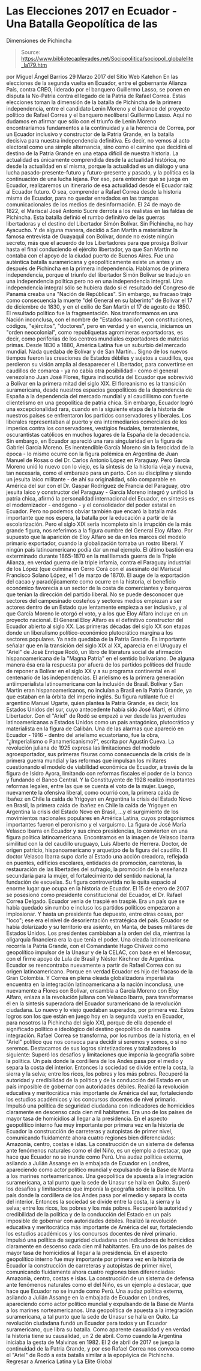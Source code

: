 # Las Elecciones 2017 en Ecuador - Una Batalla Geopolítica de las 
Dimensiones de Pichincha

> Source: https://www.bibliotecapleyades.net/Sociopolitica/sociopol_globalelite_la179.htm

por Miguel Ángel Barrios 29 Marzo 2017 del Sitio Web Katehon
En las elecciones de la segunda vuelta en Ecuador, entre el gobernante Alianza País, contra CREO, liderado por el banquero Guillermo Lasso, se ponen en disputa la No-Patria contra el legado de la Patria de Rafael Correa.
Estas elecciones toman la dimensión de la batalla de Pichincha de la primera independencia, entre el candidato Lenin Moreno y el balance del proyecto político de Rafael Correa y el banquero neoliberal Guillermo Lasso.
Aquí no dudamos en afirmar que sólo con el triunfo de Lenin Moreno encontraríamos fundamentos a la continuidad y a la herencia de Correa, por un Ecuador inclusivo y constructor de la Patria Grande, en la batalla decisiva para nuestra independencia definitiva. Es decir, no vemos al acto electoral como una simple alternancia, sino como el camino que decidirá el destino de la Patria Grande en una etapa difícil de nuestra historia.
La actualidad es únicamente comprendida desde la actualidad histórica, no desde la actualidad en sí misma, porque la actualidad es un diálogo y una lucha pasado-presente-futuro y futuro-presente y pasado, y la política es la continuación de una lucha lejana. Por eso, para entender qué se juega en Ecuador, realizaremos un itinerario de esa actualidad desde el Ecuador raíz al Ecuador futuro.
O sea, comprender a Rafael Correa desde la historia misma de Ecuador, para no quedar enredados en las trampas comunicacionales de los medios de desinformación. El 24 de mayo de 1822, el Mariscal José Antonio Sucre derrota a los realistas en las faldas de Pichincha. Esta batalla definió el rumbo definitivo de las guerras libertadoras y el destino del Libertador Simón Bolívar. Sin Pichincha, no hay Ayacucho. Y de alguna manera, decidió a San Martín a materializar la famosa entrevista de Guayaquil con Bolívar, donde no existe ningún secreto, más que el acuerdo de los Libertadores para que prosiga Bolívar hasta el final conduciendo el ejército libertador, ya que San Martín no contaba con el apoyo de la ciudad puerto de Buenos Aires.
Fue una auténtica batalla suramericana y geopolíticamente existe un antes y un después de Pichincha en la primera independencia. Hablamos de primera independencia, porque el triunfo del libertador Simón Bolívar se tradujo en una independencia política pero no en una independencia integral. Una independencia integral sólo se hubiera dado si el resultado del Congreso de Panamá creaba una "Nación de Repúblicas".
Sin embargo, su fracaso trajo como consecuencia la muerte "del General en su laberinto" de Bolívar el 17 de diciembre de 1830, y en el exilio de San Martín el 17 de agosto de 1850.
El resultado político fue la fragmentación.
Nos transformamos en una Nación inconclusa, con el nombre de "Estados nación", con constituciones, códigos, "ejércitos", "doctores", pero en verdad y en esencia, iniciamos un "orden neocolonial", como republiquetas agromineras exportadoras, es decir, como periferias de los centros mundiales exportadores de materias primas. Desde 1830 a 1880, América Latina fue un suburbio del mercado mundial.
Nada quedaba de Bolívar y de San Martín... Signo de los nuevos tiempos fueron las creaciones de Estados débiles y sujetos a caudillos, que perdieron su visión amplia al desaparecer el Libertador, para convertirse en caudillos de comarca - ya no cabía otra posibilidad - como el general venezolano Juan José Flores, figura indiscutida del Ecuador que sobrevivió a Bolívar en la primera mitad del siglo XIX.
El floreanismo es la transición suramericana, desde nuestros espacios geopolíticos de la dependencia de España a la dependencia del mercado mundial y al caudillismo con fuerte clientelismo en una geopolítica de patria chica. Sin embargo, Ecuador logró una excepcionalidad rara, cuando en la siguiente etapa de la historia de nuestros países se enfrentaron los partidos conservadores y liberales.
Los liberales representaban al puerto y era intermediarios comerciales de los imperios contra los conservadores, vestigios feudales, terratenientes, oscurantistas católicos en muchos lugares de la España de la decadencia. Sin embargo, en Ecuador apareció una rara singularidad en la figura de Gabriel García Moreno.
Es inentendible García Moreno sin la ferocidad de la época - lo mismo ocurre con la figura polémica en Argentina de Juan Manuel de Rosas o del Dr. Carlos Antonio López en Paraguay.
Pero García Moreno unió lo nuevo con lo viejo, es la síntesis de la historia vieja y nueva, tan necesaria, como el embarazo para un parto.
Con su disciplina y siendo un jesuita laico militante - de ahí su originalidad, sólo comparable en América del sur con el Dr. Gaspar Rodríguez de Francia del Paraguay, otro jesuita laico y constructor del Paraguay - García Moreno integró y unificó la patria chica, afirmó la personalidad internacional del Ecuador, en síntesis es el modernizador - endógeno - y el consolidador del poder estatal en Ecuador.
Pero no podemos obviar también que encaró la batalla más importante que nos espera, la batalla por la educación a partir de la escolarización. Pero el siglo XIX sería incompleto sin la irrupción de la más grande figura, nos referimos a la figura cumbre del General Eloy Alfaro.
Por supuesto que la aparición de Eloy Alfaro se da en los marcos del modelo primario exportador, cuando la globalización tomaba un rostro liberal. Y ningún país latinoamericano podía dar un mal ejemplo.
El último bastión era exterminado durante 1865-1870 en la mal llamada guerra de la Triple Alianza, en verdad guerra de la triple infamia, contra el Paraguay industrial de los López (que culmina en Cerro Corá con el asesinato del Mariscal Francisco Solano López, el 1 de marzo de 1870). El auge de la exportación del cacao y paradójicamente como ocurre en la historia, el beneficio económico favorecía a un sector de la costa de comerciantes y banqueros que tenían la dirección del partido liberal.
No se puede desconocer que sectores del campesinado costeños y sectores medios empiezan a ser actores dentro de un Estado que lentamente empieza a ser inclusivo, y al que García Moreno le otorgó el voto, y a los que Eloy Alfaro incluye en un proyecto nacional.
El General Eloy Alfaro es el definitivo constructor del Ecuador abierto al siglo XX. Las primeras décadas del siglo XX son etapas donde un liberalismo político-económico plutocrático margina a los sectores populares. Ya nada quedaba de la Patria Grande. Es importante señalar que en la transición del siglo XIX al XX, aparecía en el Uruguay el "Ariel" de José Enrique Rodó, un libro de literatura social de afirmación hispanoamericana de la "Magna Patria" en el sentido bolivariano.
De alguna manera ésa era la respuesta por afuera de los partidos políticos del fraude de reponer a Bolívar en el siglo XX y a su programa continental en el centenario de las independencias.
El arielismo es la primera generación antiimperialista latinoamericana con la inclusión de Brasil. Bolívar y San Martín eran hispanoamericanos, no incluían a Brasil en la Patria Grande, ya que estaban en la órbita del imperio inglés.
Su figura rutilante fue el argentino Manuel Ugarte, quien plantea la Patria Grande, es decir, los Estados Unidos del sur, cuyo antecedente había sido José Martí, el último Libertador. Con el "Ariel" de Rodó se empezó a ver desde las juventudes latinoamericanas a Estados Unidos como un país antagónico, plutocrático y materialista en la figura de Calibán.
Una de las alarmas que apareció en Ecuador - 1916 - dentro del arielismo ecuatoriano, fue la obra, "¿Imperialismo o Panamericanismo?", escrita por Agustín Cueva. La revolución juliana de 1925 expresa las limitaciones del modelo agroexportador, sus primeras fisuras como consecuencia de la crisis de la primera guerra mundial y las reformas que impulsan los militares cuestionando el modelo de viabilidad económica de Ecuador, a través de la figura de Isidro Ayora, limitando con reformas fiscales el poder de la banca y fundando el Banco Central.
Y la Constituyente de 1928 realizó importantes reformas legales, entre las que se cuenta el voto de la mujer. Luego, nuevamente la ofensiva liberal, como ocurrió con,
la primera caída de Ibañez en Chile la caída de Yrigoyen en Argentina la crisis del Estado Novo en Brasil,
la primera caída de Ibañez en Chile
la caída de Yrigoyen en Argentina
la crisis del Estado Novo en Brasil,
...y el surgimiento de los movimientos nacionales populares en América Latina, cuyos protagonismos importantes fueron el peronismo y el varguismo.
La figura de José María Velasco Ibarra en Ecuador y sus cinco presidencias, lo convierten en una figura política latinoamericana.
Encontramos en la imagen de Velasco Ibarra similitud con la del caudillo uruguayo, Luis Alberto de Herrera. Doctor, de origen patricio, hispanoamericano y arquetipo de la figura del caudillo.
El doctor Velasco Ibarra supo darle al Estado una acción creadora, reflejada en puentes, edificios escolares, entidades de promoción, carreteras, la restauración de las libertades del sufragio, la promoción de la enseñanza secundaria para la mujer, el fortalecimiento del sentido nacional, la fundación de escuelas.
Su figura controvertida no le quita espacio al enorme lugar que ocupa en la historia de Ecuador. El 15 de enero de 2007 se posesionó como presidente constitucional del Ecuador, el Dr. Rafael Correa Delgado. Ecuador venia de traspié en traspié.
Era un país que se había quedado sin rumbo e incluso los partidos políticos empezaron a implosionar. Y hasta un presidente fue depuesto, entre otras cosas, por "loco"; ese era el nivel de desorientación estratégica del país.
Ecuador se había dolarizado y su territorio era asiento, en Manta, de bases militares de Estados Unidos. Los presidentes cambiaban a la orden del día, mientras la oligarquía financiera era la que tenía el poder. Una oleada latinoamericana recorría la Patria Grande, con el Comandante Hugo Chávez como geopolítico impulsor de la Unasur y de la CELAC, con base en el Mercosur, con el firme apoyo de Lula de Brasil y Néstor Kirchner de Argentina. Ecuador se reencontraba nuevamente a partir de Rafael Correa con su origen latinoamericano.
Porque en verdad Ecuador es hijo del fracaso de la Gran Colombia. Y Correa en plena oleada globalizadora imperialista encuentra en la integración latinoamericana a la nación inconclusa, une nuevamente a Flores con Bolívar, ensambla a García Moreno con Eloy Alfaro, enlaza a la revolución juliana con Velasco Ibarra, para transformarse él en la síntesis superadora del Ecuador suramericano de la revolución ciudadana.
Lo nuevo y lo viejo quedaban superados, por primera vez. Estos logros son los que están en juego hoy en la segunda vuelta en Ecuador, para nosotros la Pichincha del siglo XXI, porque de ella depende el significado político e ideológico del destino geopolítico de nuestra integración.
Rafael Correa se transforma, por los rumbos de la historia, en el "Ariel" político que nos convoca para decidir si seremos y somos, o si no seremos. Destacamos de sus logros sintetizadores y totalizadores lo siguiente:
Superó los desafíos y limitaciones que imponía la geografía sobre la política. Un país donde la cordillera de los Andes pasa por el medio y separa la costa del interior. Entonces la sociedad se divide entre la costa, la sierra y la selva; entre los ricos, los pobres y los más pobres. Recuperó la autoridad y credibilidad de la política y de la conducción del Estado en un país imposible de gobernar con autoridades débiles. Realizó la revolución educativa y meritocrática más importante de América del sur, fortaleciendo los estudios académicos y los concursos docentes de nivel primario. Impulsó una política de seguridad ciudadana con indicadores de homicidios claramente en descenso cada cien mil habitantes. Era uno de los países de mayor tasa de homicidios al llegar a la presidencia. En el aspecto geopolítico interno fue muy importante por primera vez en la historia de Ecuador la construcción de carreteras y autopistas de primer nivel, comunicando fluidamente ahora cuatro regiones bien diferenciadas: Amazonia, centro, costas e islas. La construcción de un sistema de defensa ante fenómenos naturales como el del Niño, es un ejemplo a destacar, que hace que Ecuador no se inunde como Perú. Una audaz política externa, asilando a Julián Assange en la embajada de Ecuador en Londres, apareciendo como actor político mundial y expulsando de la Base de Manta a los marines norteamericanos. Una geopolítica de apuesta a la integración suramericana, a tal punto que la sede de Unasur se halla en Quito.
Superó los desafíos y limitaciones que imponía la geografía sobre la política. Un país donde la cordillera de los Andes pasa por el medio y separa la costa del interior. Entonces la sociedad se divide entre la costa, la sierra y la selva; entre los ricos, los pobres y los más pobres.
Recuperó la autoridad y credibilidad de la política y de la conducción del Estado en un país imposible de gobernar con autoridades débiles.
Realizó la revolución educativa y meritocrática más importante de América del sur, fortaleciendo los estudios académicos y los concursos docentes de nivel primario.
Impulsó una política de seguridad ciudadana con indicadores de homicidios claramente en descenso cada cien mil habitantes. Era uno de los países de mayor tasa de homicidios al llegar a la presidencia.
En el aspecto geopolítico interno fue muy importante por primera vez en la historia de Ecuador la construcción de carreteras y autopistas de primer nivel, comunicando fluidamente ahora cuatro regiones bien diferenciadas: Amazonia, centro, costas e islas.
La construcción de un sistema de defensa ante fenómenos naturales como el del Niño, es un ejemplo a destacar, que hace que Ecuador no se inunde como Perú.
Una audaz política externa, asilando a Julián Assange en la embajada de Ecuador en Londres, apareciendo como actor político mundial y expulsando de la Base de Manta a los marines norteamericanos.
Una geopolítica de apuesta a la integración suramericana, a tal punto que la sede de Unasur se halla en Quito.
La revolución ciudadana fundó un Ecuador para todos y un Ecuador suramericano, que libra su batalla.
Como aparente casualidad y en verdad la historia tiene su causalidad, un 2 de abril. Como cuando la Argentina iniciaba la gesta de Malvinas en 1982.
El 2 de abril de 2017 se juega la continuidad de la Patria Grande, y por eso Rafael Correa nos convoca como el "Ariel" de Rodó a esta batalla similar a la epopéyica de Pichincha.
Regresar a America Latina y La Elite Global
